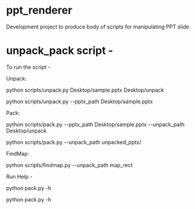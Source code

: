 # ppt_renderer
Development project to produce body of scripts for manipulating PPT slide

# unpack_pack script -
To run the script -

Unpack:

python scripts/unpack.py Desktop/sample.pptx Desktop/unpack

python scripts/unpack.py --pptx_path Desktop/sample.pptx

Pack:

python scripts/pack.py --pptx_path Desktop/sample.pptx --unpack_path Desktop/unpack

python scripts/pack.py --unpack_path unpacked_pptx/

FindMap:

python scripts/findmap.py --unpack_path map_rect

Run Help -

python pack.py -h

python pack.py -h
